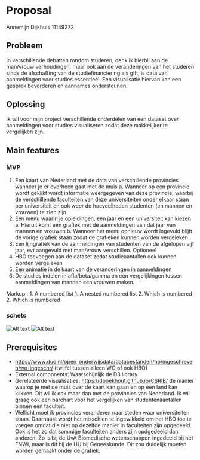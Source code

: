 # Proposal
Annemijn Dijkhuis 11149272


## Probleem
In verschillende debatten rondom studeren, denk ik hierbij aan de man/vrouw verhoudingen, maar ook aan de veranderingen van het studeren sinds de afschaffing van de studiefinanciering als gift, is data van aanmeldingen voor studies essentieel. Een visualisatie hiervan kan een gesprek bevorderen en aannames ondersteunen.

## Oplossing
Ik wil voor mijn project verschillende onderdelen van een dataset over aanmeldingen voor studies visualiseren zodat deze makkelijker te vergelijken zijn.


## Main features
### MVP
1)	Een kaart van Nederland met de data van verschillende provincies wanneer je er overheen gaat met de muis
a.	Wanneer op een provincie wordt geklikt wordt informatie weergegeven van deze provincie, waarbij de verschillende faculteiten van deze universiteiten onder elkaar staan per universiteit en ook weer de hoeveelheden studenten (en mannen en vrouwen) te zien zijn.
2)	Een menu waarin je opleidingen, een jaar en een universiteit kan kiezen
a.	Hieruit komt een grafiek met de aanmeldingen van dat jaar van mannen en vrouwen
b.	Wanneer het menu opnieuw wordt ingevuld blijft de vorige grafiek staan zodat de grafieken kunnen worden vergeleken.
3)	Een lijngrafiek van de aanmeldingen van studenten van de afgelopen vijf jaar, evt aangevuld met man/vrouw verschillen.
Optioneel
1)	HBO toevoegen aan de dataset zodat studieaantallen ook kunnen worden vergeleken
2)	Een animatie in de kaart van de veranderingen in aanmeldingen
3)	De studies indelen in afla/beta/gamma en een vergelijkingen tussen aanmeldingen van mannen een vrouwen maken.

Markup : 1. A numbered list
              1. A nested numbered list
              2. Which is numbered
          2. Which is numbered

### schets
![Alt text](https://user-images.githubusercontent.com/43959303/50844788-cb045d00-136b-11e9-9276-da8a5a1f419f.png)
![Alt text](https://user-images.githubusercontent.com/43959303/50844819-d9527900-136b-11e9-9d88-07e7dfaa18ee.png)

## Prerequisites
-	https://www.duo.nl/open_onderwijsdata/databestanden/ho/ingeschreven/wo-ingeschr/ (twijfel tussen alleen WO of ook HBO)
-	External components: Waarschijnlijk de D3 library
-	Gerelateerde visualisaties: https://dboekhout.github.io/CSRIB/  de manier waarop je met de muis over de kaart kan gaan en op een land kan klikken. Dit wil ik ook maar dan met de provincies van Nederland. Ik wil graag ook een barchart voor het vergelijken van studentenaantallen binnen een faculteit.
-	Wellicht moet ik provincies veranderen naar steden waar universiteiten staan. Daarnaast wordt het misschien te ingewikkeld om het HBO toe te voegen omdat die niet op dezelfde manier in faculteiten zijn opgedeeld. Ook is het zo dat sommige faculteiten anders zijn opdgedeeld dan anderen. Zo is bij de UvA Biomedische wetenschappen ingedeeld bij het FNWI, maar is dit bij de UU bij Geneeskunde. Dit zou duidelijk moeten worden gemaakt onder de grafiek.   
